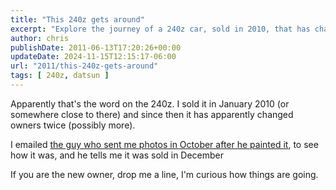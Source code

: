 ```yaml
---
title: "This 240z gets around"
excerpt: "Explore the journey of a 240z car, sold in 2010, that has changed owners multiple times. Stay updated on its tale!"
author: chris
publishDate: 2011-06-13T17:20:26+00:00
updateDate: 2024-11-15T12:15:17-06:00
url: "2011/this-240z-gets-around"
tags: [ 240z, datsun ]
---
```


Apparently that's the word on the 240z. I sold it in January 2010 (or somewhere close to there) and since then it has apparently changed owners twice (possibly more).

I emailed [the guy who sent me photos in October after he painted it](/the-240z-lives-and-it-looks-great), to see how it was, and he tells me it was sold in December 
    
If you are the new owner, drop me a line, I'm curious how things are going.

